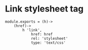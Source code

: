 # Link stylesheet tag

	module.exports = (h)->
		(href)->
			h 'link',
				href: href
				rel: 'stylesheet'
				type: 'text/css'
